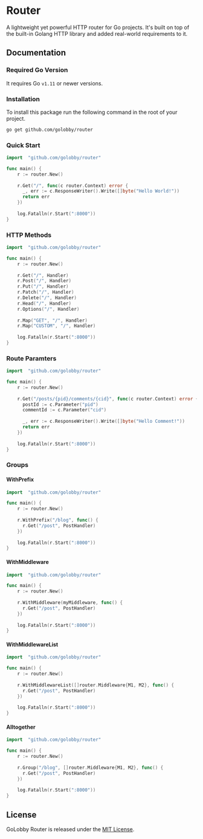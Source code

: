# Router
A lightweight yet powerful HTTP router for Go projects.
It's built on top of the built-in Golang HTTP library and added real-world requirements to it.

## Documentation
### Required Go Version
It requires Go `v1.11` or newer versions.

### Installation
To install this package run the following command in the root of your project.

```bash
go get github.com/golobby/router
```

### Quick Start

```go
import 	"github.com/golobby/router"

func main() {
    r := router.New()
    
    r.Get("/", func(c router.Context) error {
      _, err := c.ResponseWriter().Write([]byte("Hello World!"))
      return err
    })
    
    log.Fatalln(r.Start(":8000"))
}
```

### HTTP Methods

```go
import 	"github.com/golobby/router"

func main() {
    r := router.New()
    
    r.Get("/", Handler)
    r.Post("/", Handler)
    r.Put("/", Handler)
    r.Patch("/", Handler)
    r.Delete("/", Handler)
    r.Head("/", Handler)
    r.Options("/", Handler)
    
    r.Map("GET", "/", Handler)
    r.Map("CUSTOM", "/", Handler)
    
    log.Fatalln(r.Start(":8000"))
}
```

### Route Paramters

```go
import 	"github.com/golobby/router"

func main() {
    r := router.New()
    
    r.Get("/posts/{pid}/comments/{cid}", func(c router.Context) error {
      postId := c.Parameter("pid")
      commentId := c.Parameter("cid")
      
      _, err := c.ResponseWriter().Write([]byte("Hello Comment!"))
      return err
    })
    
    log.Fatalln(r.Start(":8000"))
}
```

### Groups

#### WithPrefix

```go
import 	"github.com/golobby/router"

func main() {
    r := router.New()
    
    r.WithPrefix("/blog", func() {
      r.Get("/post", PostHandler)
    })
    
    log.Fatalln(r.Start(":8000"))
}
```

#### WithMiddleware

```go
import 	"github.com/golobby/router"

func main() {
    r := router.New()
    
    r.WithMiddleware(myMiddleware, func() {
      r.Get("/post", PostHandler)
    })
    
    log.Fatalln(r.Start(":8000"))
}
```

#### WithMiddlewareList

```go
import 	"github.com/golobby/router"

func main() {
    r := router.New()
    
    r.WithMiddlewareList([]router.Middleware{M1, M2}, func() {
      r.Get("/post", PostHandler)
    })
    
    log.Fatalln(r.Start(":8000"))
}
```

#### Alltogether

```go
import 	"github.com/golobby/router"

func main() {
    r := router.New()
    
    r.Group("/blog", []router.Middleware{M1, M2}, func() {
      r.Get("/post", PostHandler)
    })
    
    log.Fatalln(r.Start(":8000"))
}
```

## License
GoLobby Router is released under the [MIT License](http://opensource.org/licenses/mit-license.php).
